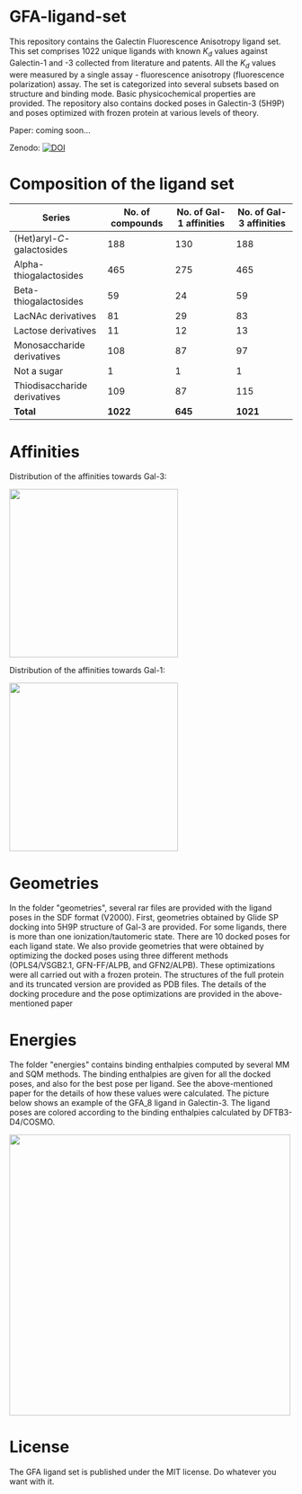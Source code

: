 # GFA-ligand-set

This repository contains the Galectin Fluorescence Anisotropy ligand set. This set comprises 1022 unique ligands with known $K_d$ values against Galectin-1 and -3 collected from literature and patents. All the $K_d$ values were measured by a single assay - fluorescence anisotropy (fluorescence polarization) assay. The set is categorized into several subsets based on structure and binding mode. Basic physicochemical properties are provided. The repository also contains docked poses in Galectin-3 (5H9P) and poses optimized with frozen protein at various levels of theory.

Paper: coming soon... 

Zenodo: [![DOI](https://zenodo.org/badge/853766036.svg)](https://doi.org/10.5281/zenodo.14585059)




# Composition of the ligand set


Series | No. of compounds | No. of Gal-1 affinities | No. of Gal-3 affinities 
--- | --- | --- | --- 
(Het)aryl-*C*-galactosides | 188 | 130 | 188
Alpha-thiogalactosides | 465 | 275 | 465
Beta-thiogalactosides | 59 | 24 | 59
LacNAc derivatives | 81 | 29 | 83
Lactose derivatives | 11 | 12 | 13
Monosaccharide derivatives | 108 | 87 | 97
Not a sugar | 1 | 1 | 1
Thiodisaccharide derivatives | 109 | 87 | 115
**Total** | **1022** | **645** | **1021**



# Affinities

Distribution of the affinities towards Gal-3:

<img src="https://github.com/user-attachments/assets/a80fe860-f8ae-4a25-8bac-70b146e857ba" height="300">

Distribution of the affinities towards Gal-1:

<img src="https://github.com/user-attachments/assets/769e5730-f661-48bc-9f06-1a5fb7626918" height="300">



# Geometries

In the folder "geometries", several rar files are provided with the ligand poses in the SDF format (V2000). First, geometries obtained by Glide SP docking into 5H9P structure of Gal-3 are provided. For some ligands, there is more than one ionization/tautomeric state. There are 10 docked poses for each ligand state. We also provide geometries that were obtained by optimizing the docked poses using three different methods (OPLS4/VSGB2.1, GFN-FF/ALPB, and GFN2/ALPB). These optimizations were all carried out with a frozen protein. The structures of the full protein and its truncated version are provided as PDB files. The details of the docking procedure and the pose optimizations are provided in the above-mentioned paper

# Energies

The folder "energies" contains binding enthalpies computed by several MM and SQM methods. The binding enthalpies are given for all the docked poses, and also for the best pose per ligand. See the above-mentioned paper for the details of how these values were calculated. The picture below shows an example of the GFA_8 ligand in Galectin-3. The ligand poses are colored according to the binding enthalpies calculated by DFTB3-D4/COSMO.

<img src="https://github.com/user-attachments/assets/c8a60edc-98e7-45f5-a203-656706b1e322" height="500">

# License

The GFA ligand set is published under the MIT license. Do whatever you want with it.

